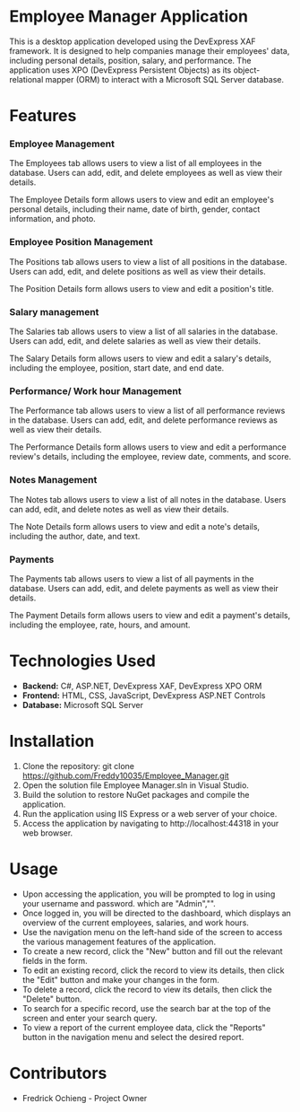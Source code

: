# Employee Manager Application

This is a desktop application developed using the DevExpress XAF framework. It is designed to help companies manage their employees' data, including personal details, position, salary, and performance. The application uses XPO (DevExpress Persistent Objects) as its object-relational mapper (ORM) to interact with a Microsoft SQL Server database.

# Features
### Employee Management

The Employees tab allows users to view a list of all employees in the database. Users can add, edit, and delete employees as well as view their details.

The Employee Details form allows users to view and edit an employee's personal details, including their name, date of birth, gender, contact information, and photo.
### Employee Position Management

The Positions tab allows users to view a list of all positions in the database. Users can add, edit, and delete positions as well as view their details.

The Position Details form allows users to view and edit a position's title.

### Salary management

The Salaries tab allows users to view a list of all salaries in the database. Users can add, edit, and delete salaries as well as view their details.

The Salary Details form allows users to view and edit a salary's details, including the employee, position, start date, and end date.

### Performance/ Work hour Management

The Performance tab allows users to view a list of all performance reviews in the database. Users can add, edit, and delete performance reviews as well as view their details.

The Performance Details form allows users to view and edit a performance review's details, including the employee, review date, comments, and score.

### Notes Management

The Notes tab allows users to view a list of all notes in the database. Users can add, edit, and delete notes as well as view their details.

The Note Details form allows users to view and edit a note's details, including the author, date, and text.

### Payments

The Payments tab allows users to view a list of all payments in the database. Users can add, edit, and delete payments as well as view their details.

The Payment Details form allows users to view and edit a payment's details, including the employee, rate, hours, and amount.

# Technologies Used

- <b>Backend:</b> C#, ASP.NET, DevExpress XAF, DevExpress XPO ORM
- <b>Frontend:</b> HTML, CSS, JavaScript, DevExpress ASP.NET Controls
- <b>Database:</b> Microsoft SQL Server

# Installation

1. Clone the repository: git clone https://github.com/Freddy10035/Employee_Manager.git
2. Open the solution file Employee Manager.sln in Visual Studio.
3. Build the solution to restore NuGet packages and compile the application.
4. Run the application using IIS Express or a web server of your choice.
5. Access the application by navigating to http://localhost:44318 in your web browser.

# Usage
- Upon accessing the application, you will be prompted to log in using your username and password. which are "Admin","".
- Once logged in, you will be directed to the dashboard, which displays an overview of the current employees, salaries, and work hours.
- Use the navigation menu on the left-hand side of the screen to access the various management features of the application.
- To create a new record, click the "New" button and fill out the relevant fields in the form.
- To edit an existing record, click the record to view its details, then click the "Edit" button and make your changes in the form.
- To delete a record, click the record to view its details, then click the "Delete" button.
- To search for a specific record, use the search bar at the top of the screen and enter your search query.
- To view a report of the current employee data, click the "Reports" button in the navigation menu and select the desired report.

# Contributors

- Fredrick Ochieng - Project Owner
